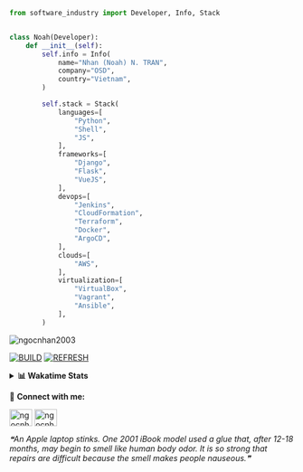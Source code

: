 ```python
from software_industry import Developer, Info, Stack


class Noah(Developer):
    def __init__(self):
        self.info = Info(
            name="Nhan (Noah) N. TRAN",
            company="OSD",
            country="Vietnam",
        )

        self.stack = Stack(
            languages=[
                "Python",
                "Shell",
                "JS",
            ],
            frameworks=[
                "Django",
                "Flask",
                "VueJS",
            ],
            devops=[
                "Jenkins",
                "CloudFormation",
                "Terraform",
                "Docker",
                "ArgoCD",
            ],
            clouds=[
                "AWS",
            ],
            virtualization=[
                "VirtualBox",
                "Vagrant",
                "Ansible",
            ],
        )
```
<img src="https://komarev.com/ghpvc/?username=ngocnhan2003&label=Profile%20views&color=0e75b6&style=flat" alt="ngocnhan2003" /> 

[![BUILD](https://github.com/ngocnhan2003/ngocnhan2003/actions/workflows/001_build.yml/badge.svg)](https://github.com/ngocnhan2003/ngocnhan2003/actions/workflows/001_build.yml)
[![REFRESH](https://github.com/ngocnhan2003/ngocnhan2003/actions/workflows/002_refresh.yml/badge.svg)](https://github.com/ngocnhan2003/ngocnhan2003/actions/workflows/002_refresh.yml)

<details> 
  <summary><b>📊 Wakatime Stats</b></summary>
  <br>
  
<!--START_SECTION:waka-->
![Code Time](http://img.shields.io/badge/Code%20Time-518%20hrs%209%20mins-blue)

**I'm a Night 🦉** 

```text
🌞 Morning    40 commits     ████░░░░░░░░░░░░░░░░░░░░░   19.14% 
🌆 Daytime    63 commits     ███████░░░░░░░░░░░░░░░░░░   30.14% 
🌃 Evening    41 commits     █████░░░░░░░░░░░░░░░░░░░░   19.62% 
🌙 Night      65 commits     ███████░░░░░░░░░░░░░░░░░░   31.1%

```
📅 **I'm Most Productive on Tuesday** 

```text
Monday       36 commits     ████░░░░░░░░░░░░░░░░░░░░░   17.22% 
Tuesday      92 commits     ███████████░░░░░░░░░░░░░░   44.02% 
Wednesday    49 commits     █████░░░░░░░░░░░░░░░░░░░░   23.44% 
Thursday     5 commits      ░░░░░░░░░░░░░░░░░░░░░░░░░   2.39% 
Friday       4 commits      ░░░░░░░░░░░░░░░░░░░░░░░░░   1.91% 
Saturday     9 commits      █░░░░░░░░░░░░░░░░░░░░░░░░   4.31% 
Sunday       14 commits     █░░░░░░░░░░░░░░░░░░░░░░░░   6.7%

```


📊 **This Week I Spent My Time On** 

```text
⌚︎ Time Zone: Asia/Ho_Chi_Minh

💬 Programming Languages: 
Go                       19 hrs 9 mins       █████████████████████░░░░   86.56% 
SQL                      1 hr 58 mins        ██░░░░░░░░░░░░░░░░░░░░░░░   8.92% 
Other                    22 mins             ░░░░░░░░░░░░░░░░░░░░░░░░░   1.66% 
Text                     18 mins             ░░░░░░░░░░░░░░░░░░░░░░░░░   1.4% 
JavaScript               7 mins              ░░░░░░░░░░░░░░░░░░░░░░░░░   0.57%

🔥 Editors: 
GoLand                   21 hrs 8 mins       ████████████████████████░   95.56% 
VS Code                  58 mins             █░░░░░░░░░░░░░░░░░░░░░░░░   4.44%

💻 Operating System: 
Linux                    21 hrs 58 mins      ████████████████████████░   99.28% 
Mac                      9 mins              ░░░░░░░░░░░░░░░░░░░░░░░░░   0.72%

```

**I Mostly Code in Python** 

```text
Python                   14 repos            ███████████░░░░░░░░░░░░░░   43.75% 
JavaScript               6 repos             ████░░░░░░░░░░░░░░░░░░░░░   18.75% 
TypeScript               2 repos             █░░░░░░░░░░░░░░░░░░░░░░░░   6.25% 
Kotlin                   2 repos             █░░░░░░░░░░░░░░░░░░░░░░░░   6.25% 
Vue                      2 repos             █░░░░░░░░░░░░░░░░░░░░░░░░   6.25%

```



 Last Updated on 21/09/2022 09:22:21 UTC+7
<!--END_SECTION:waka-->
</details>

🔗 **Connect with me:**

<a href="https://linkedin.com/in/ngocnhan2003" target="blank"><img align="center" src="https://raw.githubusercontent.com/rahuldkjain/github-profile-readme-generator/master/src/images/icons/Social/linked-in-alt.svg" alt="ngocnhan2003" height="30" width="40" /></a>
<a href="https://instagram.com/ngocnhan2003" target="blank"><img align="center" src="https://raw.githubusercontent.com/rahuldkjain/github-profile-readme-generator/master/src/images/icons/Social/instagram.svg" alt="ngocnhan2003" height="30" width="40" /></a>


<!--STARTS_HERE_QUOTE_README-->
<i>❝An Apple laptop stinks. One 2001 iBook model used a glue that, after 12-18 months, may begin to smell like human body odor. It is so strong that repairs are difficult because the smell makes people nauseous.❞</i>
<!--ENDS_HERE_QUOTE_README-->
